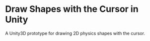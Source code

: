 # Draw Shapes with the Cursor in Unity

A Unity3D prototype for drawing 2D physics shapes with the cursor.
